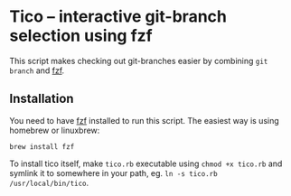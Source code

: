 # Tico – interactive git-branch selection using fzf

This script makes checking out git-branches easier
by combining `git branch` and [fzf].

## Installation

You need to have [fzf] installed to run this script.
The easiest way is using homebrew or linuxbrew:

```
brew install fzf
```

To install tico itself,
make `tico.rb` executable using `chmod +x tico.rb`
and symlink it to somewhere in your path,
eg. `ln -s tico.rb /usr/local/bin/tico`.



[fzf]: https://github.com/junegunn/fzf
